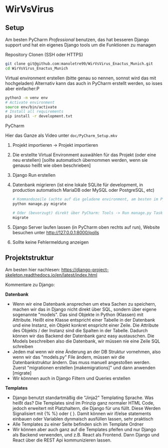  # WirVsVirus



## Setup

Am besten PyCharm *Professional* benutzen, das hat besseren Django support und hat ein eigenes Django tools um die Funktionen zu managen

Repository Clonen (SSH oder HTTPS)

```bash
git clone git@github.com:manoletre99/WirVsVirus_Enactus_Munich.git
cd WirVsVirus_Enactus_Munich
```

Virtual environment erstellen (bitte genau so nennen, sonnst wird das mit hochgeladen)
Alternativ kann das auch in PyCharm erstellt werden, so isses aber einfacher:P

```bash
python3 -m venv env  
# Activate environment
source env/bin/activate
# Install all requirements
pip install -r development.txt
```

PyCharm 

Hier das Ganze als Video unter `doc/PyCharm_Setup.mkv`

1. Projekt importieren -> Projekt importieren

2. Die erstellte Virtual Environment auswählen für das Projekt (oder eine neu erstellen) [sollte automatisch übernommen werden, wenn sie genauso heißt wie oben beschrieben]

3. Django Run erstellen

4. Datenbank migrieren (ist eine lokale SQLite für development, in production automatisch MariaDB oder MySQL oder PostgreSQL, etc)

   ```bash
   # Kommandozeile (achte auf die geladene environment, am besten im PyCharm terminal laufen lassen)
   python manage.py migrate
   
   # Oder (bevorzugt) direkt über PyCharm: Tools -> Run manage.py Task... [Gibts nur in PyCharm Professional]
   migrate
   ```

5. Django Server laufen lassen (in PyCharm oben rechts auf run), Website besuchen unter http://127.0.0.1:8000/polls

6. Sollte keine Fehlermeldung anzeigen

## Projektstruktur

Am besten hier nachlesen: https://django-project-skeleton.readthedocs.io/en/latest/index.html

Kommentare zu Django:

**Datenbank**

+ Wenn wir eine Datenbank ansprechen um etwa Sachen zu speichern, machen wir das in Django nicht direkt über SQL, sondern über eigene sogenannte "models". Das sind Objekte in Python (Klassen) mit Attribute. Heißt eine Klasse entspricht einer Tabelle in der Datenbank und eine Instanz, ein Objekt konkret enspricht einer Zeile. Die Attribute des Objekts / der Instanz sind die Spalten in der Tabelle. Dadurch können wir das Backend der Datenbank ganz easy austauschen. 
  Die Models beschreiben also die Datenbank, wir müssen nie eine Zeile SQL schreiben
+ Jeden mal wenn wir eine Änderung an der DB Struktur vornehmen, also wenn wir das "models.py" File ändern, müssen wir die Datenbankstruktur ändern. Das muss manuell angestoßen werden. Zuerst "migrationen erstellen [makemigrations]" und dann anwenden [migrate]
+ Wir könnnen auch in Django Filtern und Queries erstellen

**Templates**

+ Django benutzt standartmäßig die "Jinja2" Templating Sprache. Was heißt das? Die Templates sind im Prinzip ganz normaler HTML Code, jedoch erweitert mit Platzhaltern, die Django für uns füllt. Diese Werden Signalisiert mit {% %} oder { }. Damit können wir if/else statements einbauen oder Variablen dynmaisch ausfüllen lassen, sehr praktisch
+ Alle Templates zu einer Seite befinden sich im Template Ordner
+ Wir können aber auch ganz auf die Templates pfeifen und nur Django als Backend verwenden, und z.B. React als Frontend. Dann Django und React über die REST Api kommunizieren lassen.

